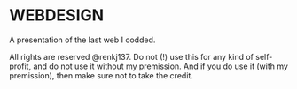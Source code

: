 # WEBDESIGN
A presentation of the last web I codded.

All rights are reserved @renkj137.
Do not (!) use this for any kind of self-profit, and do not use it without my premission. And if you do use it (with my premission), then make sure not to take the credit.
